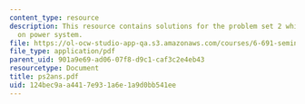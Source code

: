 ```yaml
---
content_type: resource
description: This resource contains solutions for the problem set 2 which was based
  on power system.
file: https://ol-ocw-studio-app-qa.s3.amazonaws.com/courses/6-691-seminar-in-electric-power-systems-spring-2006/124bec9aa4417e931a6e1a9d0bb541ee_ps2ans.pdf
file_type: application/pdf
parent_uid: 901a9e69-ad06-07f8-d9c1-caf3c2e4eb43
resourcetype: Document
title: ps2ans.pdf
uid: 124bec9a-a441-7e93-1a6e-1a9d0bb541ee
---
```

